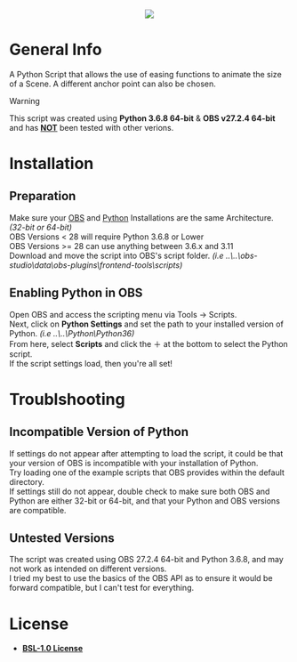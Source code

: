 <h3 align="center">
  <img src="https://github.com/cunkmanjones/obs-easing-python/blob/main/.github/source-animator-logo.png">
</h3>

# General Info
A Python Script that allows the use of easing functions to animate the size of a Scene. A different anchor point can also be chosen.
> [!WARNING]
> This script was created using **Python 3.6.8 64-bit** & **OBS v27.2.4 64-bit** and has **<ins>NOT</ins>** been tested with other verions. 

# Installation
## Preparation
Make sure your [OBS](https://obsproject.com/) and [Python](https://www.python.org/) Installations are the same Architecture. *(32-bit or 64-bit)*<br/>
OBS Versions < 28 will require Python 3.6.8 or Lower<br/>
OBS Versions >= 28 can use anything between 3.6.x and 3.11<br/>
Download and move the script into OBS's script folder. *(i.e ..\\..\obs-studio\data\obs-plugins\frontend-tools\scripts)*<br/>
## Enabling Python in OBS
Open OBS and access the scripting menu via Tools -> Scripts.<br/>
Next, click on **Python Settings** and set the path to your installed version of Python. *(i.e ..\\..\Python\Python36)*<br/>
From here, select **Scripts** and click the &#xFF0B; at the bottom to select the Python script.<br/>
If the script settings load, then you're all set!

# Troublshooting
## Incompatible Version of Python
If settings do not appear after attempting to load the script, it could be that your version of OBS is incompatible with your installation of Python.<br/>
Try loading one of the example scripts that OBS provides within the default directory.<br/> 
If settings still do not appear, double check to make sure both OBS and Python are either 32-bit or 64-bit, and that your Python and OBS versions are compatible.<br/> 
## Untested Versions
The script was created using OBS 27.2.4 64-bit and Python 3.6.8, and may not work as intended on different versions.<br/>
I tried my best to use the basics of the OBS API as to ensure it would be forward compatible, but I can't test for everything.<br/>

# License
- [**BSL-1.0 License**](https://github.com/cunkmanjones/obs-easing-python/blob/main/LICENSE.txt)

